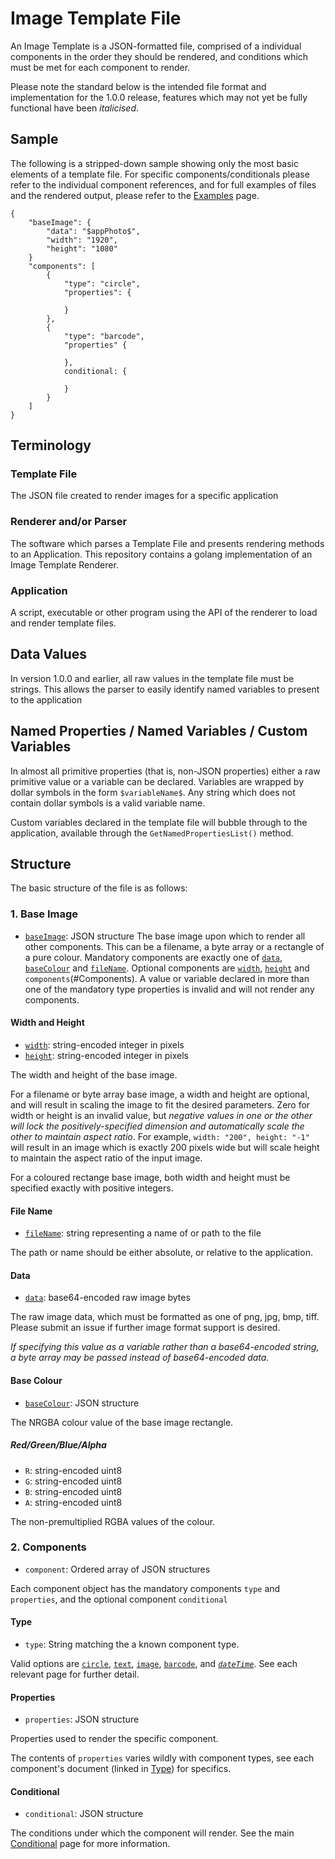 # <a name="imagetemplatefile"></a>Image Template File
An Image Template is a JSON-formatted file, comprised of a individual components in the order they should be rendered, and conditions which must be met for each component to render.

Please note the standard below is the intended file format and implementation for the 1.0.0 release, features which may not yet be fully functional have been *italicised*.

## Sample
The following is a stripped-down sample showing only the most basic elements of a template file. For specific components/conditionals please refer to the individual component references, and for full examples of files and the rendered output, please refer to the [Examples](Examples.md) page.

```
{
	"baseImage": {
		"data": "$appPhoto$",
		"width": "1920",
		"height": "1080"
	}
	"components": [
		{
			"type": "circle",
			"properties": {
				
			}
		},
		{
			"type": "barcode",
			"properties" {

			},
			conditional: {
				
			}
		}
	]
}
```

## <a name="terminology"></a>Terminology
### <a name="templatefile"></a>Template File
The JSON file created to render images for a specific application

### <a name="tendererandorparser"></a>Renderer and/or Parser
The software which parses a Template File and presents rendering methods to an Application. This repository contains a golang implementation of an Image Template Renderer.

### <a name="application"></a>Application
A script, executable or other program using the API of the renderer to load and render template files.

## <a name="databalues"></a>Data Values
In version 1.0.0 and earlier, all raw values in the template file must be strings. This allows the parser to easily identify named variables to present to the application

## <a name="namedproperties"></a>Named Properties / Named Variables / Custom Variables
In almost all primitive properties (that is, non-JSON properties) either a raw primitive value or a variable can be declared. Variables are wrapped by dollar symbols in the form `$variableName$`. Any string which does not contain dollar symbols is a valid variable name.

Custom variables declared in the template file will bubble through to the application, available through the `GetNamedPropertiesList()` method.

## <a name="structure"></a>Structure
The basic structure of the file is as follows:

### <a name="baseimage"></a>1. Base Image
- [`baseImage`](#baseimage): JSON structure
The base image upon which to render all other components. This can be a filename, a byte array or a rectangle of a pure colour. Mandatory components are exactly one of [`data`](#data), [`baseColour`](#basecolour) and [`fileName`](#filename). Optional components are [`width`](#widthandheight), [`height`](#widthandheight) and `components`(#Components). A value or variable declared in more than one of the mandatory type properties is invalid and will not render any components.

#### <a name="widthandheight"></a>Width and Height
- [`width`](#widthandheight): string-encoded integer in pixels
- [`height`](#widthandheight): string-encoded integer in pixels

The width and height of the base image.

For a filename or byte array base image, a width and height are optional, and will result in scaling the image to fit the desired parameters. Zero for width or height is an invalid value, but *negative values in one or the other will lock the positively-specified dimension and automatically scale the other to maintain aspect ratio*. For example, `width: "200", height: "-1"` will result in an image which is exactly 200 pixels wide but will scale height to maintain the aspect ratio of the input image.

For a coloured rectange base image, both width and height must be specified exactly with positive integers.

#### <a name="filename"></a>File Name
- [`fileName`](#filename): string representing a name of or path to the file

The path or name should be either absolute, or relative to the application.

#### <a name="data"></a>Data
- [`data`](#data): base64-encoded raw image bytes

The raw image data, which must be formatted as one of png, jpg, bmp, tiff. Please submit an issue if further image format support is desired.

*If specifying this value as a variable rather than a base64-encoded string, a byte array may be passed instead of base64-encoded data.*

#### <a name="basecolour"></a>Base Colour
- [`baseColour`](#basecolour): JSON structure

The NRGBA colour value of the base image rectangle.

##### <a name="rgba"></a>Red/Green/Blue/Alpha
- `R`: string-encoded uint8
- `G`: string-encoded uint8
- `B`: string-encoded uint8
- `A`: string-encoded uint8

The non-premultiplied RGBA values of the colour.

### <a name="components"></a>2. Components
- `component`: Ordered array of JSON structures

Each component object has the mandatory components `type` and `properties`, and the optional component `conditional`

#### <a name="type"></a>Type
- `type`: String matching the a known component type.

Valid options are [`circle`](Rectangle.md), [`text`](Text.md), [`image`](Image.md), [`barcode`](Barcode.md), and [*`dateTime`*](DateTime.md). See each relevant page for further detail.

#### <a name="properties"></a>Properties
- `properties`: JSON structure

Properties used to render the specific component.

The contents of `properties` varies wildly with component types, see each component's document (linked in [Type](#type)) for specifics.

#### <a name="conditional"></a>Conditional
- `conditional`: JSON structure

The conditions under which the component will render. See the main [Conditional](Conditional.md) page for more information.